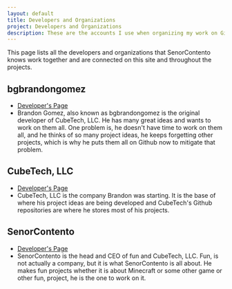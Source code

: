 ```yaml
---
layout: default
title: Developers and Organizations
project: Developers and Organizations
description: These are the accounts I use when organizing my work on Github.
---
```

This page lists all the developers and organizations that SenorContento knows work together and are connected on this site and throughout the projects.

## bgbrandongomez

* [Developer's Page][bgbrandongomez]
* Brandon Gomez, also known as bgbrandongomez is the original developer of CubeTech, LLC. He has many great ideas and wants to work on them all. One problem is, he doesn't have time to work on them all, and he thinks of so many project ideas, he keeps forgetting other projects, which is why he puts them all on Github now to mitigate that problem.

## CubeTech, LLC

* [Developer's Page][cubetechllc]
* CubeTech, LLC is the company Brandon was starting. It is the base of where his project ideas are being developed and CubeTech's Github repositories are where he stores most of his projects.

## SenorContento

* [Developer's Page][senorcontento]
* SenorContento is the head and CEO of fun and CubeTech, LLC. Fun, is not actually a company, but it is what SenorContento is all about. He makes fun projects whether it is about Minecraft or some other game or other fun, project, he is the one to work on it.

[bgbrandongomez]: https://github.com/bgbrandongomez/
[cubetechllc]: https://github.com/CubeTechLLC/
[senorcontento]: https://github.com/SenorContento/
